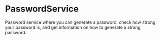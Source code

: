 # PasswordService
Password service where you can generate a password, check how strong your password is, and get information on how to generate a strong password.
